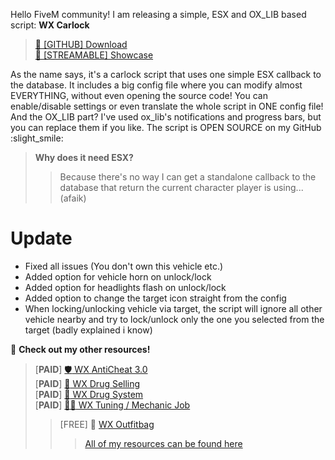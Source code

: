 
Hello FiveM community! I am releasing a simple, ESX and OX_LIB based script: **WX Carlock**

> [🌸 [GITHUB] Download](https://github.com/nwvh/wx_carlock)<br>
> [🌸 [STREAMABLE] Showcase](https://streamable.com/qfepzc)

As the name says, it's a carlock script that uses one simple ESX callback to the database. It includes a big config file where you can modify almost EVERYTHING, without even opening the source code! You can enable/disable settings or even translate the whole script in ONE config file! And the OX_LIB part? I've used ox_lib's notifications and progress bars, but you can replace them if you like. The script is OPEN SOURCE on my GitHub :slight_smile: 

> **Why does it need ESX?**
> > Because there's no way I can get a standalone callback to the database that return the current character player is using... (afaik)


# Update
- Fixed all issues (You don't own this vehicle etc.)
- Added option for vehicle horn on unlock/lock
- Added option for headlights flash on unlock/lock
- Added option to change the target icon straight from the config
- When locking/unlocking vehicle via target, the script will ignore all other vehicle nearby and try to lock/unlock only the one you selected from the target (badly explained i know)

:eyes: **Check out my other resources!**

> [**PAID**] [:shield: WX AntiCheat 3.0 ](https://forum.cfx.re/t/update-paid-wx-anticheat-update-3-0-affordable-standalone-anticheat-that-just-works/5104748)<br>
> [**PAID**] [:herb: WX Drug Selling](https://forum.cfx.re/t/release-paid-ox-wx-drug-selling/5128468)<br>
> [**PAID**] [:pill: WX Drug System ](https://forum.cfx.re/t/release-paid-ox-wx-drugs-advanced-drug-system-including-production-and-drug-effects/5126862)<br>
> [**PAID**] [:man_mechanic: WX Tuning / Mechanic Job](https://forum.cfx.re/t/release-paid-ox-esx-wx-tuning-advanced-mechanic-job-powered-by-ox-lib/5125108/)<br>
> > [FREE] 👕 [WX Outfitbag](https://forum.cfx.re/t/free-ox-wx-outfit-bag-quickly-change-your-outfit-using-an-item/5157084)<br>
> > > [All of my resources can be found here](https://forum.cfx.re/u/0wx/activity/topics)<br>
